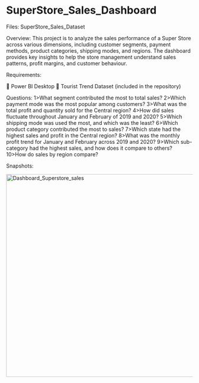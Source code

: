 # SuperStore_Sales_Dashboard
Files:
SuperStore_Sales_Dataset

Overview:
This project is to analyze the sales performance of a Super Store across various dimensions, including customer segments, payment methods, product categories, shipping modes, and regions. The dashboard provides key insights to help the store management understand sales patterns, profit margins, and customer behaviour.


Requirements:

	Power BI Desktop
	Tourist Trend Dataset (included in the repository)

Questions:
1>What segment contributed the most to total sales?
2>Which payment mode was the most popular among customers?
3>What was the total profit and quantity sold for the Central region?
4>How did sales fluctuate throughout January and February of 2019 and 2020?
5>Which shipping mode was used the most, and which was the least?
6>Which product category contributed the most to sales?
7>Which state had the highest sales and profit in the Central region?
8>What was the monthly profit trend for January and February across 2019 and 2020?
9>Which sub-category had the highest sales, and how does it compare to others?
10>How do sales by region compare?


Snapshots:

 

<img width="548" alt="Dashboard_Superstore_sales" src="https://github.com/user-attachments/assets/f7690d6d-9697-408a-88d8-ad6d30fca1e4">




